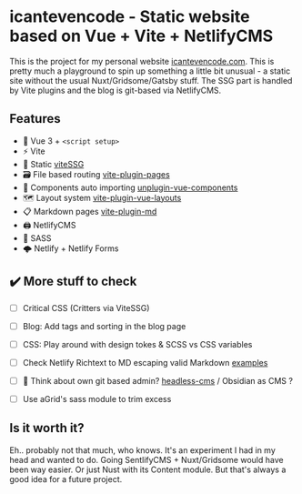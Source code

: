 # icantevencode - Static website based on Vue + Vite + NetlifyCMS

This is the project for my personal website [icantevencode.com]([icantevencode.com/](https://icantevencode.com/)). This is pretty much a playground to spin up something a little bit unusual - a static site without the usual Nuxt/Gridsome/Gatsby stuff. The SSG part is handled by Vite plugins and the blog is git-based via NetlifyCMS.

## Features
- 💚 Vue 3 + `<script setup>`
- ⚡ Vite
- 📜 Static  [viteSSG](https://github.com/antfu/vite-ssg)
- 🗃️ File based routing [vite-plugin-pages](https://github.com/hannoeru/vite-plugin-pages)
- 🧱 Components auto importing [unplugin-vue-components](https://github.com/antfu/unplugin-vue-components)
- 🗺️ Layout system [vite-plugin-vue-layouts](https://github.com/JohnCampionJr/vite-plugin-vue-layouts)
- 📋 Markdown pages [vite-plugin-md](https://github.com/antfu/vite-plugin-md)
- 🖨️ NetlifyCMS
- 🎨 SASS
- 🌩️ Netlify + Netlify Forms

## ✔️ More stuff to check
- [ ] Critical CSS (Critters via ViteSSG)
- [ ] Blog: Add tags and sorting in the blog page
- [ ] CSS: Play around with design tokes & SCSS vs CSS variables
- [ ] Check Netlify Richtext to MD escaping valid Markdown [examples](https://github.com/netlify/netlify-cms/issues/4360)
- [ ] 🚩 Think about own git based admin? [headless-cms](https://jamstack.org/headless-cms/) / Obsidian as CMS ?
- [ ] Use aGrid's sass module to trim excess


## Is it worth it?
Eh.. probably not that much, who knows. It's an experiment I had in my head and wanted to do. Going SentlifyCMS + Nuxt/Gridsome would have been way easier. Or just Nust with its Content module. But that's always a good idea for a future project.